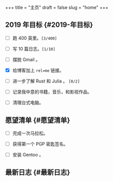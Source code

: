 +++
title = "主页"
draft = false
slug = "home"
+++

## 2019 年目标 {#2019-年目标}

-   [ ] 跑 400 英里。<code>[3/400]</code>
-   [ ] 写 10 篇日志。<code>[1/10]</code>
-   [ ] 摆脱 Gmail 。
-   [X] 给博客加上 `rel=me` 链接。
-   [ ] 进一步了解 Rust 和 Julia 。 <code>[0/2]</code>
-   [ ] 记录我中意的书籍，音乐，和影视作品。
-   [ ] 清理台式电脑。


## 愿望清单 {#愿望清单}

-   [ ] 完成一次马拉松。
-   [ ] 获得第一个 PGP 密匙签名。
-   [ ] 安装 Gentoo 。


## 最新日志 {#最新日志}
